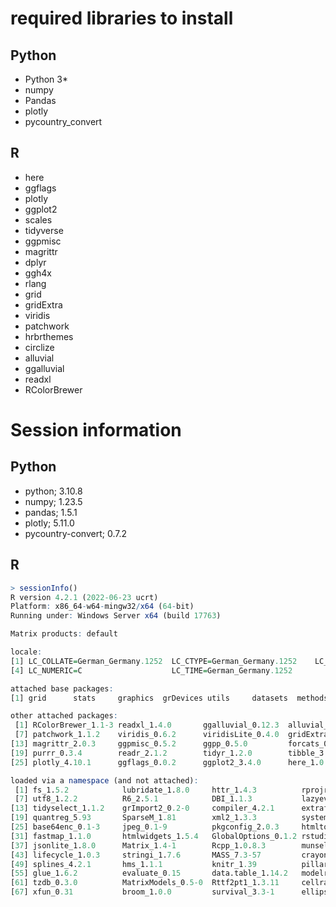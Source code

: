 # required libraries to install

## Python
- Python 3*
- numpy
- Pandas
- plotly
- pycountry_convert

## R
- here
- ggflags
- plotly
- ggplot2
- scales
- tidyverse
- ggpmisc
- magrittr
- dplyr
- ggh4x
- rlang
- grid
- gridExtra
- viridis
- patchwork
- hrbrthemes
- circlize
- alluvial
- ggalluvial
- readxl
- RColorBrewer


# Session information

## Python
- python; 3.10.8
- numpy; 1.23.5
- pandas; 1.5.1
- plotly; 5.11.0
- pycountry-convert; 0.7.2

## R

```R
> sessionInfo()
R version 4.2.1 (2022-06-23 ucrt)
Platform: x86_64-w64-mingw32/x64 (64-bit)
Running under: Windows Server x64 (build 17763)

Matrix products: default

locale:
[1] LC_COLLATE=German_Germany.1252  LC_CTYPE=German_Germany.1252    LC_MONETARY=German_Germany.1252
[4] LC_NUMERIC=C                    LC_TIME=German_Germany.1252    

attached base packages:
[1] grid      stats     graphics  grDevices utils     datasets  methods   base     

other attached packages:
 [1] RColorBrewer_1.1-3 readxl_1.4.0       ggalluvial_0.12.3  alluvial_0.1-2     circlize_0.4.15    hrbrthemes_0.8.0  
 [7] patchwork_1.1.2    viridis_0.6.2      viridisLite_0.4.0  gridExtra_2.3      rlang_1.0.6        ggh4x_0.2.3       
[13] magrittr_2.0.3     ggpmisc_0.5.2      ggpp_0.5.0         forcats_0.5.1      stringr_1.4.0      dplyr_1.0.9       
[19] purrr_0.3.4        readr_2.1.2        tidyr_1.2.0        tibble_3.1.7       tidyverse_1.3.1    scales_1.2.0      
[25] plotly_4.10.1      ggflags_0.0.2      ggplot2_3.4.0      here_1.0.1        

loaded via a namespace (and not attached):
 [1] fs_1.5.2            lubridate_1.8.0     httr_1.4.3          rprojroot_2.0.3     tools_4.2.1         backports_1.4.1    
 [7] utf8_1.2.2          R6_2.5.1            DBI_1.1.3           lazyeval_0.2.2      colorspace_2.0-3    withr_2.5.0        
[13] tidyselect_1.1.2    grImport2_0.2-0     compiler_4.2.1      extrafontdb_1.0     cli_3.4.1           rvest_1.0.2        
[19] quantreg_5.93       SparseM_1.81        xml2_1.3.3          systemfonts_1.0.4   digest_0.6.29       rmarkdown_2.14     
[25] base64enc_0.1-3     jpeg_0.1-9          pkgconfig_2.0.3     htmltools_0.5.2     extrafont_0.18      dbplyr_2.2.1       
[31] fastmap_1.1.0       htmlwidgets_1.5.4   GlobalOptions_0.1.2 rstudioapi_0.13     shape_1.4.6         generics_0.1.3     
[37] jsonlite_1.8.0      Matrix_1.4-1        Rcpp_1.0.8.3        munsell_0.5.0       fansi_1.0.3         gdtools_0.2.4      
[43] lifecycle_1.0.3     stringi_1.7.6       MASS_7.3-57         crayon_1.5.1        lattice_0.20-45     haven_2.5.0        
[49] splines_4.2.1       hms_1.1.1           knitr_1.39          pillar_1.7.0        reprex_2.0.1        XML_3.99-0.10      
[55] glue_1.6.2          evaluate_0.15       data.table_1.14.2   modelr_0.1.8        png_0.1-7           vctrs_0.5.1        
[61] tzdb_0.3.0          MatrixModels_0.5-0  Rttf2pt1_1.3.11     cellranger_1.1.0    gtable_0.3.0        assertthat_0.2.1   
[67] xfun_0.31           broom_1.0.0         survival_3.3-1      ellipsis_0.3.2     

```